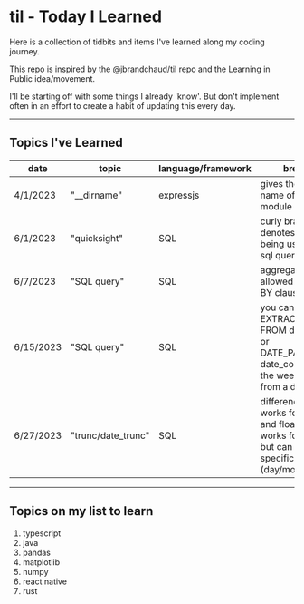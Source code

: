 # til - Today I Learned

Here is a collection of tidbits and items I've learned along my coding journey.

This repo is inspired by the @jbrandchaud/til repo and the Learning in Public idea/movement.

I'll be starting off with some things I already 'know'. But don't implement often in an effort to create a habit of updating this every day.

***

## Topics I've Learned
date| topic | language/framework | breakdown |
----| ----|----| ----|
4/1/2023 |"__dirname" | expressjs | gives the directory name of the current module |
6/1/2023 |"quicksight" |  SQL | curly brackets {} denotes a variable being used within the sql query | 
6/7/2023 |"SQL query" | SQL | aggregates are not allowed in the GROUP BY clause |
6/15/2023 |"SQL query" | SQL | you can use EXTRACT('week' FROM date_column) or DATE_PART('week', date_column) to get the week number from a date |
6/27/2023 |"trunc/date_trunc" | SQL | differences: trunc works for both dates and floats, date_trunc works for dates only but can truncate specific date parts (day/month/week/etc) |

***

## Topics on my list to learn
1. typescript
2. java
3. pandas
4. matplotlib
5. numpy
6. react native
7. rust
